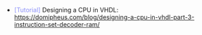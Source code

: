 - <span style="color:#8c90f9">[Tutorial]</span> Designing a CPU in VHDL: https://domipheus.com/blog/designing-a-cpu-in-vhdl-part-3-instruction-set-decoder-ram/